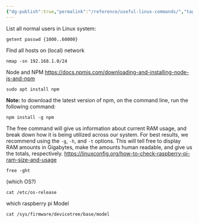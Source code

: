 ```yaml
---
{"dg-publish":true,"permalink":"/reference/useful-linux-commands/","tags":["linux","Reference"],"noteIcon":"","created":"2024-06-04 1:18:06 pm","updated":"2024-06-04 1:18:50 pm"}
---
```



List all normal users in Linux system:
```
getent passwd {1000..60000}
```

FInd all hosts on (local) network
```
nmap -sn 192.168.1.0/24
```



Node and NPM
https://docs.npmjs.com/downloading-and-installing-node-js-and-npm


```
sudo apt install npm
```

**Note:** to download the latest version of npm, on the command line, run the following command:

```
npm install -g npm
```

The free command will give us information about current RAM usage, and break down how it is being utilized across our system. For best results, we recommend using the `-g`, `-h`, and `-t` options. This will tell free to display RAM amounts in Gigabytes, make the amounts human readable, and give us the totals, respectively. https://linuxconfig.org/how-to-check-raspberry-pi-ram-size-and-usage

```
free -ght
```

(which OS?)
```
cat /etc/os-release 
```

which raspberry pi Model
```
cat /sys/firmware/devicetree/base/model
```
